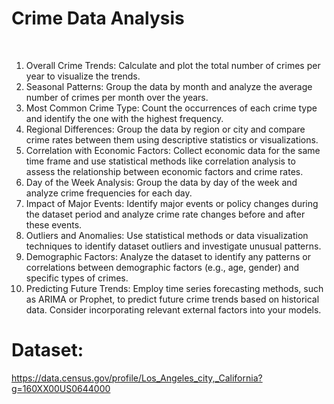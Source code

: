 # Crime Data Analysis
<br>

1. Overall Crime Trends: Calculate and plot the total number of crimes per year to visualize the trends. 
2. Seasonal Patterns: Group the data by month and analyze the average number of crimes per month over 
the years. 
3. Most Common Crime Type: Count the occurrences of each crime type and identify the one with the highest 
frequency. 
4. Regional Differences: Group the data by region or city and compare crime rates between them using 
descriptive statistics or visualizations. 
5. Correlation with Economic Factors: Collect economic data for the same time frame and use statistical methods like 
correlation analysis to assess the relationship between economic factors and crime 
rates. 
6. Day of the Week Analysis: Group the data by day of the week and analyze crime frequencies for each day. 
7. Impact of Major Events: Identify major events or policy changes during the dataset period and analyze crime 
rate changes before and after these events. 
8. Outliers and Anomalies: Use statistical methods or data visualization techniques to identify dataset outliers 
and investigate unusual patterns. 
9. Demographic Factors: Analyze the dataset to identify any patterns or correlations between demographic 
factors (e.g., age, gender) and specific types of crimes. 
10. Predicting Future Trends: Employ time series forecasting methods, such as ARIMA or Prophet, to predict 
future crime trends based on historical data. Consider incorporating relevant 
external factors into your models.

# Dataset: 
https://data.census.gov/profile/Los_Angeles_city,_California?g=160XX00US0644000
